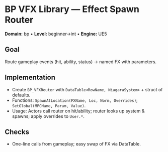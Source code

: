 # BP VFX Library — Effect Spawn Router
**Domain:** bp • **Level:** beginner→int • **Engine:** UE5
## Goal
Route gameplay events (hit, ability, status) → named FX with parameters.
## Implementation
- Create `BP_VFXRouter` with `DataTable<RowName, NiagaraSystem>` + struct of defaults.
- Functions: `SpawnAtLocation(FXName, Loc, Norm, Overrides)`; `SetGlobal(MPCName, Param, Value)`.
- Usage: Actors call router on hit/ability; router looks up system & spawns; apply overrides to `User.*`.
## Checks
- One-line calls from gameplay; easy swap of FX via DataTable.
